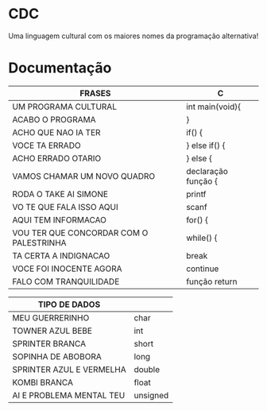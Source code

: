 # CDC
Uma linguagem cultural com os maiores nomes da programação alternativa!

#

# Documentação
|FRASES|C|
|---|---|
|UM PROGRAMA CULTURAL|int main(void){|
|ACABO O PROGRAMA|}|
|ACHO QUE NAO IA TER|if() {|
|VOCE TA ERRADO| } else if() {|
|ACHO ERRADO OTARIO|} else {|
|VAMOS CHAMAR UM NOVO QUADRO|declaração função {|
|RODA O TAKE AI SIMONE|printf|
|VO TE QUE FALA ISSO AQUI|scanf|
|AQUI TEM INFORMACAO|for() {|
|VOU TER QUE CONCORDAR COM O PALESTRINHA|while() {|
|TA CERTA A INDIGNACAO|break|
|VOCE FOI INOCENTE AGORA|continue|
|FALO COM TRANQUILIDADE|função return|

|TIPO DE DADOS||
|---|---|
|MEU GUERRERINHO|char|
|TOWNER AZUL BEBE|int|
|SPRINTER BRANCA|short|
|SOPINHA DE ABOBORA|long|
|SPRINTER AZUL E VERMELHA|double|
|KOMBI BRANCA|float|
|AI E PROBLEMA MENTAL TEU|unsigned|
